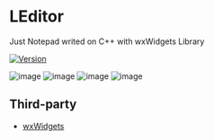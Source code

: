 # LEditor
Just Notepad writed on C++ with wxWidgets Library

[![Version](https://badge.fury.io/gh/razenxc%2FLEditor.svg)](https://github.com/razenxc/LEditor/releases)

![image](https://github.com/razenxc/LEditor/assets/84779107/212b5f22-6de2-4aa7-912c-4bef4bac984c) ![image](https://github.com/razenxc/LEditor/assets/84779107/d4d501c5-835a-4e2d-ae78-4eed834182bc) ![image](https://github.com/razenxc/LEditor/assets/84779107/f444bdf4-33bc-4a86-98c4-89d0ee38dfa2) ![image](https://github.com/razenxc/LEditor/assets/84779107/23f0be56-a39d-4f58-81a9-d0717757f974)





## Third-party
- [wxWidgets](https://github.com/wxWidgets/wxWidgets)
